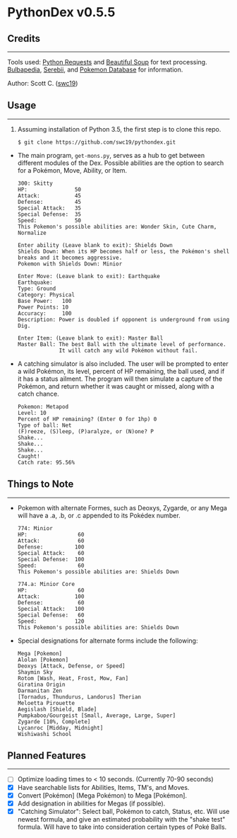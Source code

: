 # PythonDex  v0.5.5

## Credits
- - - -
Tools used:
[Python Requests](http://docs.python-requests.org/) and [Beautiful Soup](https://www.crummy.com/software/BeautifulSoup/) for text processing.
[Bulbapedia](http://bulbapedia.bulbagarden.net), [Serebii](http://serebii.net), and [Pokemon Database](http://pokemondb.net/) for information.

Author: Scott C. ([swc19](https://github.com/swc19))

## Usage
- - - -
1. Assuming installation of Python 3.5, the first step is to clone this repo.

    ```
    $ git clone https://github.com/swc19/pythondex.git
    ```

*  The main program, `get-mons.py`, serves as a hub to get between different modules of the Dex. Possible abilities are the option to
   search for a Pokémon, Move, Ability, or Item.

    ```
    300: Skitty
    HP:               50
    Attack:           45
    Defense:          45
    Special Attack:   35
    Special Defense:  35
    Speed:            50
    This Pokemon's possible abilities are: Wonder Skin, Cute Charm, Normalize

    Enter ability (Leave blank to exit): Shields Down
    Shields Down: When its HP becomes half or less, the Pokémon's shell breaks and it becomes aggressive.
    Pokemon with Shields Down: Minior

    Enter Move: (Leave blank to exit): Earthquake
    Earthquake:
    Type: Ground
    Category: Physical
    Base Power:   100
    Power Points: 10
    Accuracy:     100
    Description: Power is doubled if opponent is underground from using Dig.

    Enter Item: (Leave blank to exit): Master Ball
    Master Ball: The best Ball with the ultimate level of performance.
                 It will catch any wild Pokémon without fail.
    ```
* A catching simulator is also included. The user will be prompted to enter a wild Pokémon, its level, percent of HP remaining,
    the ball used, and if it has a status ailment. The program will then simulate a capture of the Pokémon, and return
    whether it was caught or missed, along with a catch chance.

    ```
    Pokemon: Metapod
    Level: 10
    Percent of HP remaining? (Enter 0 for 1hp) 0
    Type of ball: Net
    (F)reeze, (S)leep, (P)aralyze, or (N)one? P
    Shake...
    Shake...
    Shake...
    Caught!
    Catch rate: 95.56%
    ```

## Things to Note
-  - - -
* Pokemon with alternate Formes, such as Deoxys, Zygarde, or any Mega will have a .a, .b, or .c appended to its Pokédex number.

    ```
    774: Minior
    HP:                60
    Attack:            60
    Defense:          100
    Special Attack:    60
    Special Defense:  100
    Speed:             60
    This Pokemon's possible abilities are: Shields Down

    774.a: Minior Core
    HP:                60
    Attack:           100
    Defense:           60
    Special Attack:   100
    Special Defense:   60
    Speed:            120
    This Pokemon's possible abilities are: Shields Down
    ```

* Special designations for alternate forms include the following:

    ```
    Mega [Pokemon]
    Alolan [Pokemon]
    Deoxys [Attack, Defense, or Speed]
    Shaymin Sky
    Rotom [Wash, Heat, Frost, Mow, Fan]
    Giratina Origin
    Darmanitan Zen
    [Tornadus, Thundurus, Landorus] Therian
    Meloetta Pirouette
    Aegislash [Shield, Blade]
    Pumpkaboo/Gourgeist [Small, Average, Large, Super]
    Zygarde [10%, Complete]
    Lycanroc [Midday, Midnight]
    Wishiwashi School
    ```

## Planned Features
- - - -
* [ ] Optimize loading times to < 10 seconds. (Currently 70-90 seconds)
* [x] Have searchable lists for Abilities, Items, TM's, and Moves.
* [x] Convert \[Pokémon] \(Mega Pokémon) to Mega [Pokémon].
* [x] Add designation in abilities for Megas (if possible).
* [x] "Catching Simulator": Select ball, Pokémon to catch, Status, etc.
        Will use newest formula, and give an estimated probability with the "shake test" formula.
        Will have to take into consideration certain types of Poké Balls.